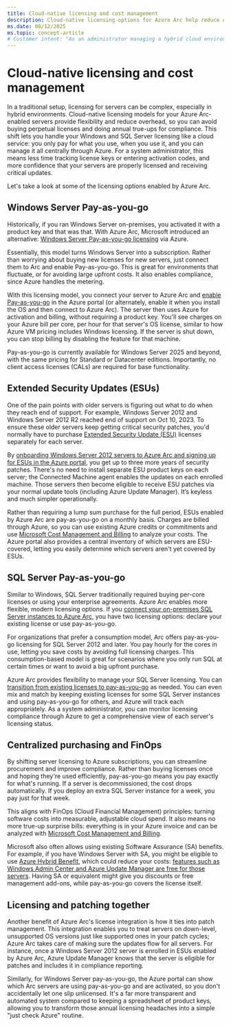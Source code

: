 ```yaml
---
title: Cloud-native licensing and cost management
description: Cloud-native licensing options for Azure Arc help reduce overhead of license management and ensure your servers have appropriate, up-to-date coverage.
ms.date: 08/12/2025
ms.topic: concept-article
# Customer intent: "As an administrator managing a hybrid cloud environment, I want to understand licensing and cost management options for Azure Arc, so I can manage my hybrid server licenses and have visibility into costs."
---
```


# Cloud-native licensing and cost management

In a traditional setup, licensing for servers can be complex, especially in hybrid environments. Cloud-native licensing models for your Azure Arc-enabled servers provide flexibility and reduce overhead, so you can avoid buying perpetual licenses and doing annual true-ups for compliance. This shift lets you handle your Windows and SQL Server licensing like a cloud service: you only pay for what you use, when you use it, and you can manage it all centrally through Azure. For a system administrator, this means less time tracking license keys or entering activation codes, and more confidence that your servers are properly licensed and receiving critical updates.

Let's take a look at some of the licensing options enabled by Azure Arc.

## Windows Server Pay-as-you-go

Historically, if you ran Windows Server on-premises, you activated it with a product key and that was that. With Azure Arc, Microsoft introduced an alternative: [Windows Server Pay-as-you-go licensing](/windows-server/get-started/windows-server-pay-as-you-go) via Azure. 

Essentially, this model turns Windows Server into a subscription. Rather than worrying about buying new licenses for new servers, just connect them to Arc and enable Pay-as-you-go. This is great for environments that fluctuate, or for avoiding large upfront costs. It also enables compliance, since Azure handles the metering.

With this licensing model, you connect your server to Azure Arc and [enable Pay-as-you-go](/windows-server/get-started/windows-server-pay-as-you-go#set-up-windows-server-pay-as-you-go) in the Azure portal (or alternately, enable it when you install the OS and then connect to Azure Arc). The server then uses Azure for activation and billing, without requiring a product key. You'll see charges on your Azure bill per core, per hour for that server's OS license, similar to how Azure VM pricing includes Windows licensing. If the server is shut down, you can stop billing by disabling the feature for that machine.

Pay-as-you-go is currently available for Windows Server 2025 and beyond, with the same pricing for Standard or Datacenter editions. Importantly, no client access licenses (CALs) are required for base functionality.

## Extended Security Updates (ESUs)

One of the pain points with older servers is figuring out what to do when they reach end of support. For example, Windows Server 2012 and Windows Server 2012 R2 reached end of support on Oct 10, 2023. To ensure these older servers keep getting critical security patches, you'd normally have to purchase [Extended Security Update (ESU)](/windows-server/get-started/extended-security-updates-overview) licenses separately for each server. 

By [onboarding Windows Server 2012 servers to Azure Arc and signing up for ESUs in the Azure portal](/azure/azure-arc/servers/prepare-extended-security-updates), you get up to three more years of security patches. There's no need to install separate ESU product keys on each server; the Connected Machine agent enables the updates on each enrolled machine. Those servers then become eligible to receive ESU patches via your normal update tools (including Azure Update Manager). It’s keyless and much simpler operationally.

Rather than requiring a lump sum purchase for the full period, ESUs enabled by Azure Arc are pay-as-you-go on a monthly basis. Charges are billed through Azure, so you can use existing Azure credits or commitments and use [Microsoft Cost Management and Billing](/azure/cost-management-billing/cost-management-billing-overview) to analyze your costs. The Azure portal also provides a central inventory of which servers are ESU-covered, letting you easily determine which servers aren't yet covered by ESUs.

## SQL Server Pay-as-you-go

Similar to Windows, SQL Server traditionally required buying per-core licenses or using your enterprise agreements. Azure Arc enables more flexible, modern licensing options. If you [connect your on-premises SQL Server instances to Azure Arc](/sql/sql-server/azure-arc/deployment-options), you have two licensing options: declare your existing license or use pay-as-you-go.

For organizations that prefer a consumption model, Arc offers pay-as-you-go licensing for SQL Server 2012 and later. You pay hourly for the cores in use, letting you save costs by avoiding full licensing charges. This consumption-based model is great for scenarios where you only run SQL at certain times or want to avoid a big upfront purchase.

Azure Arc provides flexibility to manage your SQL Server licensing. You can [transition from existing licenses to pay-as-you-go](/sql/sql-server/azure-arc/manage-pay-as-you-go-transition) as needed. You can even mix and match by keeping existing licenses for some SQL Server instances and using pay-as-you-go for others, and Azure will track each appropriately. As a system administrator, you can monitor licensing compliance through Azure to get a comprehensive view of each server's licensing status.

## Centralized purchasing and FinOps

By shifting server licensing to Azure subscriptions, you can streamline procurement and improve compliance. Rather than buying licenses once and hoping they're used efficiently, pay-as-you-go means you pay exactly for what's running. If a server is decommissioned, the cost drops automatically. If you deploy an extra SQL Server instance for a week, you pay just for that week.

This aligns with FinOps (Cloud Financial Management) principles: turning software costs into measurable, adjustable cloud spend. It also means no more true-up surprise bills: everything is in your Azure invoice and can be analyzed with [Microsoft Cost Management and Billing](/azure/cost-management-billing/cost-management-billing-overview).

Microsoft also often allows using existing Software Assurance (SA) benefits. For example, if you have Windows Server with SA, you might be eligible to use [Azure Hybrid Benefit](https://azure.microsoft.com/pricing/offers/hybrid-benefit/), which could reduce your costs: [features such as Windows Admin Center and Azure Update Manager are free for those servers](https://azure.microsoft.com/pricing/details/azure-arc/core-control-plane/). Having SA or equivalent might give you discounts or free management add-ons, while pay-as-you-go covers the license itself.

## Licensing and patching together

Another benefit of Azure Arc's license integration is how it ties into patch management. This integration enables you to treat servers on down-level, unsupported OS versions just like supported ones in your patch cycles; Azure Arc takes care of making sure the updates flow for all servers. For instance, once a Windows Server 2012 server is enrolled in ESUs enabled by Azure Arc, Azure Update Manager knows that the server is eligible for patches and includes it in compliance reporting.

Similarly, for Windows Server pay-as-you-go, the Azure portal can show which Arc servers are using pay-as-you-go and are activated, so you don't accidentally let one slip unlicensed. It's a far more transparent and automated system compared to keeping a spreadsheet of product keys, allowing you to transform those annual licensing headaches into a simple "just check Azure" routine.
